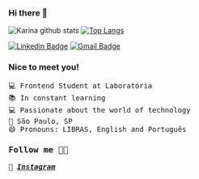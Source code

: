 ### Hi there 👋
![Karina github stats](https://github-readme-stats.vercel.app/api?username=karina1981&show_icons=true&theme=tokyonight)
[![Top Langs](https://github-readme-stats.vercel.app/api/top-langs/?username=karina1981)](https://github.com/karina1981/github-readme-stats)

[![Linkedin Badge](https://img.shields.io/badge/-Linkedin-0077B5?style=flat-square&logo=Linkedin&logoColor=white&link=https://www.linkedin.com/in/karina-p-s/)](https://www.linkedin.com/in/karina-p-s/)
[![Gmail Badge](https://img.shields.io/badge/Gmail-c5392a?style=flat-square&logo=Gmail&logoColor=white&link=mailto:karina.souza1981@gmail.com)](mailto:karina.souza1981@gmail.com)

### Nice to meet you!

<samp>
💻 Frontend Student at Laboratória <br>
📚 In constant learning <br>
💻 Passionate about the world of technology <br>
📍 São Paulo, SP <br>
😄 Pronouns: LIBRAS, English and Português
  
### Follow me 💁🏻
📸 [**_Instagram_**](https://www.instagram.com/anjajambo/) <br>
</samp>
<!--
**karina1981/karina1981** is a ✨ _special_ ✨ repository because its `README.md` (this file) appears on your GitHub profile.

Here are some ideas to get you started:

- 🔭 I’m currently working on ...
- 🌱 I’m currently learning ...
- 👯 I’m looking to collaborate on ...
- 🤔 I’m looking for help with ...
- 💬 Ask me about ...
- ⚡ Fun fact: ...
-->
